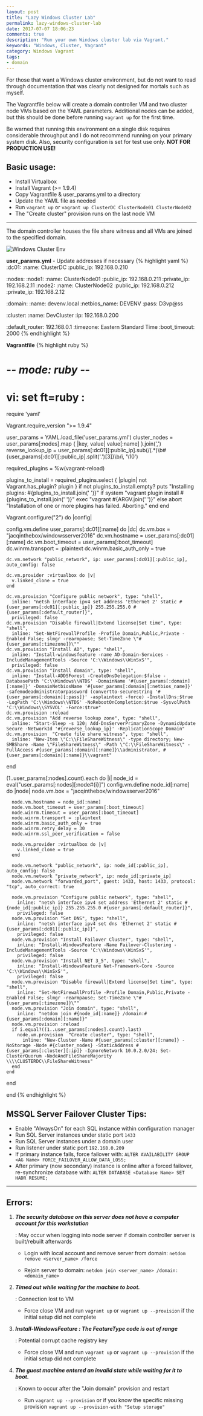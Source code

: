 ```yaml
---
layout: post
title: "Lazy Windows Cluster Lab"
permalink: lazy-windows-cluster-lab
date: 2017-07-07 18:06:23
comments: true
description: "Run your own Windows cluster lab via Vagrant."
keywords: "Windows, Cluster, Vagrant"
category: Windows Vagrant
tags:
- domain
---
```


For those that want a Windows cluster environment, but do not want to read through documentation that was clearly not designed for mortals such as myself.

The Vagrantfile below will create a domain controller VM and two cluster node VMs based on the YAML parameters.
Additional nodes can be added, but this should be done before running `vagrant up` for the first time.

Be warned that running this environment on a single disk requires considerable throughput and I do not recommend running on your primary system disk.
Also, security configuration is set for test use only. **NOT FOR PRODUCTION USE!**

## Basic usage:

 * Install Virtualbox
 * Install Vagrant (>= 1.9.4)
 * Copy Vagrantfile & user_params.yml to a directory
 * Update the YAML file as needed
 * Run `vagrant up` or `vagrant up ClusterDC ClusterNode01 ClusterNode02`
 * The "Create cluster" provision runs on the last node VM

---

The domain controller houses the file share witness and all VMs are joined to the specified domain.

![Windows Cluster Env](../images/win_cluster.png)

**user_params.yml** - Update addresses if necessary
{% highlight yaml %}
:dc01:
  :name:         ClusterDC
  :public_ip:    192.168.0.210

:nodes:
  :node1:
    :name:       ClusterNode01
    :public_ip:  192.168.0.211
    :private_ip: 192.168.2.11
  :node2:
    :name:       ClusterNode02
    :public_ip:  192.168.0.212
    :private_ip: 192.168.2.12

:domain:
  :name:         devenv.local
  :netbios_name: DEVENV
  :pass:         D3vp@ss

:cluster:
  :name:         DevCluster
  :ip:           192.168.0.200

:default_router: 192.168.0.1
:timezone:       Eastern Standard Time
:boot_timeout:   2000
{% endhighlight %}

**Vagrantfile**
{% highlight ruby %}
# -*- mode: ruby -*-
# vi: set ft=ruby :
require 'yaml'

Vagrant.require_version ">= 1.9.4"

user_params = YAML.load_file('user_params.yml')
cluster_nodes = user_params[:nodes].map { |key, value| value[:name] }.join(',')
reverse_lookup_ip = user_params[:dc01][:public_ip].sub(/(.*)\b#{user_params[:dc01][:public_ip].split('.')[3]}\b/i, '\10')

required_plugins = %w(vagrant-reload)

plugins_to_install = required_plugins.select { |plugin| not Vagrant.has_plugin? plugin }
if not plugins_to_install.empty?
  puts "Installing plugins: #{plugins_to_install.join(' ')}"
  if system "vagrant plugin install #{plugins_to_install.join(' ')}"
    exec "vagrant #{ARGV.join(' ')}"
  else
    abort "Installation of one or more plugins has failed. Aborting."
  end
end

Vagrant.configure("2") do |config|

  config.vm.define user_params[:dc01][:name] do |dc|
    dc.vm.box = "jacqinthebox/windowsserver2016"
    dc.vm.hostname = user_params[:dc01][:name]
    dc.vm.boot_timeout = user_params[:boot_timeout]
    dc.winrm.transport = :plaintext
    dc.winrm.basic_auth_only = true

    dc.vm.network "public_network", ip: user_params[:dc01][:public_ip], auto_config: false

    dc.vm.provider :virtualbox do |v|
      v.linked_clone = true
    end

    dc.vm.provision "Configure public network", type: "shell",
      inline: "netsh interface ipv4 set address 'Ethernet 2' static #{user_params[:dc01][:public_ip]} 255.255.255.0 #{user_params[:default_router]}",
      privileged: false
    dc.vm.provision "Disable firewall|Extend license|Set time", type: "shell",
      inline: "Set-NetFirewallProfile -Profile Domain,Public,Private -Enabled False; slmgr -rearmpause; Set-TimeZone \"#{user_params[:timezone]}\""
    dc.vm.provision "Install AD", type: "shell",
      inline: "Install-windowsfeature -name AD-Domain-Services -IncludeManagementTools -Source 'C:\\Windows\\WinSxS'",
      privileged: false
    dc.vm.provision "Install domain", type: "shell",
      inline: "Install-ADDSForest -CreateDnsDelegation:$false -DatabasePath 'C:\\Windows\\NTDS' -DomainName '#{user_params[:domain][:name]}' -DomainNetbiosName '#{user_params[:domain][:netbios_name]}' -safemodeadministratorpassword (convertto-securestring '#{user_params[:domain][:pass]}' -asplaintext -force) -InstallDns:$true -LogPath 'C:\\Windows\\NTDS' -NoRebootOnCompletion:$true -SysvolPath 'C:\\Windows\\SYSVOL' -Force:$true"
    dc.vm.provision :reload
    dc.vm.provision "Add reverse lookup zone", type: "shell",
      inline: "Start-Sleep -s 120; Add-DnsServerPrimaryZone -DynamicUpdate Secure -NetworkId '#{reverse_lookup_ip}' -ReplicationScope Domain"
    dc.vm.provision  "Create file share witness", type: "shell",
      inline: "New-Item \"C:\\FileShareWitness\" -type directory; New-SMBShare -Name \"FileShareWitness\" -Path \"C:\\FileShareWitness\" -FullAccess #{user_params[:domain][:name]}\\administrator, #{user_params[:domain][:name]}\\vagrant"
  end

  (1..user_params[:nodes].count).each do |i|
    node_id = eval("user_params[:nodes][:node#{i}]")
    config.vm.define node_id[:name] do |node|
      node.vm.box = "jacqinthebox/windowsserver2016"

      node.vm.hostname = node_id[:name]
      node.vm.boot_timeout = user_params[:boot_timeout]
      node.winrm.timeout = user_params[:boot_timeout]
      node.winrm.transport = :plaintext
      node.winrm.basic_auth_only = true
      node.winrm.retry_delay = 30
      node.winrm.ssl_peer_verification = false

      node.vm.provider :virtualbox do |v|
        v.linked_clone = true
      end

      node.vm.network "public_network", ip: node_id[:public_ip], auto_config: false
      node.vm.network "private_network", ip: node_id[:private_ip]
      node.vm.network "forwarded_port", guest: 1433, host: 1433, protocol: "tcp", auto_correct: true

      node.vm.provision "Configure public network", type: "shell",
        inline: "netsh interface ipv4 set address 'Ethernet 2' static #{node_id[:public_ip]} 255.255.255.0 #{user_params[:default_router]}",
        privileged: false
      node.vm.provision "Set DNS", type: "shell",
        inline: "netsh interface ipv4 set dns 'Ethernet 2' static #{user_params[:dc01][:public_ip]}",
        privileged: false
      node.vm.provision "Install Failover Cluster", type: "shell",
        inline: "Install-WindowsFeature -Name Failover-Clustering -IncludeManagementTools -Source 'C:\\Windows\\WinSxS'",
        privileged: false
      node.vm.provision "Install NET 3_5", type: "shell",
        inline: "Install-WindowsFeature Net-Framework-Core -Source 'C:\\Windows\\WinSxS'",
        privileged: false
      node.vm.provision "Disable firewall|Extend license|Set time", type: "shell",
        inline: "Set-NetFirewallProfile -Profile Domain,Public,Private -Enabled False; slmgr -rearmpause; Set-TimeZone \"#{user_params[:timezone]}\""
      node.vm.provision "Join domain", type: "shell",
        inline: "netdom join #{node_id[:name]} /domain:#{user_params[:domain][:name]}"
      node.vm.provision :reload
      if i.equal?((1..user_params[:nodes].count).last)
        node.vm.provision  "Create cluster", type: "shell",
          inline: "New-Cluster -Name #{user_params[:cluster][:name]} -NoStorage -Node #{cluster_nodes} -StaticAddress #{user_params[:cluster][:ip]} -IgnoreNetwork 10.0.2.0/24; Set-ClusterQuorum -NodeAndFileShareMajority \\\\CLUSTERDC\\FileShareWitness"
      end
    end
  end

end
{% endhighlight %}

## MSSQL Server Failover Cluster Tips:

 * Enable "AlwaysOn" for each SQL instance within configuration manager
 * Run SQL Server instances under static port `1433`
 * Run SQL Server instances under a domain user
 * Run listener under static port `192.168.0.209`
 * If primary instance fails, force failover with: `ALTER AVAILABILITY GROUP <AG Name> FORCE_FAILOVER_ALLOW_DATA_LOSS;`
 * After primary (now secondary) instance is online after a forced failover, re-synchronize database with: `ALTER DATABASE <Database Name> SET HADR RESUME;`

---

## Errors:

1. ***The security database on this server does not have a computer account for this workstation***

   : May occur when logging into node server if domain controller server is built/rebuilt afterwards

   * Login with local account and remove server from domain: `netdom remove <server_name> /force`

   * Rejoin server to domain: `netdom join <server_name> /domain:<domain_name>`

2. ***Timed out while waiting for the machine to boot.***

   : Connection lost to VM

   * Force close VM and run `vagrant up` or `vagrant up --provision` if the initial setup did not complete

3. ***Install-WindowsFeature : The FeatureType code is out of range***

   : Potential corrupt cache registry key

   * Force close VM and run `vagrant up` or `vagrant up --provision` if the initial setup did not complete

4. ***The guest machine entered an invalid state while waiting for it to boot.***

   : Known to occur after the "Join domain" provision and restart

   * Run `vagrant up --provision` or if you know the specific missing provision `vagrant up --provision-with "Setup storage"`
 

